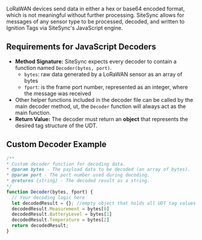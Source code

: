 
LoRaWAN devices send data in either a hex or base64 encoded format, which is not meaningful without further processing.
SiteSync allows for messages of any sensor type to be processed, decoded, and written to Ignition Tags via SiteSync's JavaScript engine.

## Requirements for JavaScript Decoders
- **Method Signature:** SiteSync expects every decoder to contain a function named `Decoder(bytes, port)`.
  - `bytes`: raw data generated by a LoRaWAN sensor as an array of bytes
  - `fport`: is the frame port number, represented as an integer, where the message was received
- Other helper functions included in the decoder file can be called by the main decoder method,
ut, the `Decoder` function will always act as the main function.
- **Return Value:** The decoder must return an **object** that represents the desired tag structure of the UDT.

## Custom Decoder Example

```javascript
/**
* Custom decoder function for decoding data.
* @param bytes - The payload data to be decoded (an array of bytes).
* @param port - The port number used during decoding.
* @returns {string} - The decoded result as a string.
*/
function Decoder(bytes, fport) {
  // Your decoding logic here
  let decodedResult = {}; //empty object that holds all UDT tag values
  decodedResult.Measurement = bytes[0]
  decodedResult.BatteryLevel = bytes[1]
  decodedResult.Temperature = bytes[2]
  return decodedResult;
}
```







